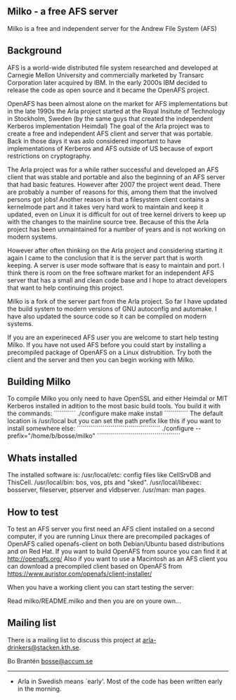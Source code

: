 
Milko - a free AFS server
-------------------------

Milko is a free and independent server for the Andrew File System (AFS)


Background
----------

AFS is a world-wide distributed file system researched and developed at
Carnegie Mellon University and commercially marketed by Transarc Corporation
later acquired by IBM. In the early 2000s IBM decided to release the code
as open source and it became the OpenAFS project.

OpenAFS has been almost alone on the market for AFS implementations but in
the late 1990s the Arla project started at the Royal Insitute of Technology
in Stockholm, Sweden (by the same guys that created the independent Kerberos
implementation Heimdal) The goal of the Arla project was to create a free
and independent AFS client and server that was portable. Back in those days
it was aslo considered important to have implementations of Kerberos and
AFS outside of US because of export restrictions on cryptography.

The Arla project was for a while rather successful and developed an AFS
client that was stable and portable and also the beginning of an AFS
server that had basic features. However after 2007 the project went dead.
There are probably a number of reasons for this, among them that the
involved persons got jobs! Another reason is that a filesystem client
contains a kernelmode part and it takes very hard work to maintain and
keep it updated, even on Linux it is difficult for out of tree kernel
drivers to keep up with the changes to the mainline source tree. Because
of this the Arla project has been unmaintained for a number of years and
is not working on modern systems.

However after often thinking on the Arla project and considering starting
it again I came to the conclusion that it is the server part that is worth
keeping. A server is user mode software that is easy to maintain and port.
I think there is room on the free software market for an independent AFS
server that has a small and clean code base and I hope to atract developers
that want to help continuing this project.

Milko is a fork of the server part from the Arla project. So far I have
updated the build system to modern versions of GNU autoconfig and automake.
I have also updated the source code so it can be compiled on modern systems.

If you are an experineced AFS user you are welcome to start help testing
Milko. If you have not used AFS before you could start by installing a
precompiled package of OpenAFS on a Linux distrubition. Try both the client
and the server and then you can begin working with Milko.


Building Milko
--------------

To compile Milko you only need to have OpenSSL and either Heimdal or MIT
Kerberos installed in adition to the most basic build tools.
You build it with the commands:
´´´´´´´´´´´
./configure
make
make install
´´´´´´´´´´´´
The default location is /usr/local but you can set the path prefix like this
if you want to install somewhere else:
´´´´´´´´´´´´´´´´´´´´´´´´´´´´´´´´´´´´´´´´´´
./configure --prefix="/home/b/bosse/milko"
´´´´´´´´´´´´´´´´´´´´´´´´´´´´´´´´´´´´´´´´´´


Whats installed
---------------

The installed software is:
/usr/local/etc: config files like CellSrvDB and ThisCell.
/usr/local/bin: bos, vos, pts and "sked".
/usr/local/libexec: bosserver, fileserver, ptserver and vldbserver.
/usr/man: man pages.


How to test
-----------

To test an AFS server you first need an AFS client installed on a second
computer, if you are running Linux there are precompiled packages of
OpenAFS called openafs-client on both Debian/Ubuntu based distributions
and on Red Hat. If you want to build OpenAFS from source you can find it
at http://openafs.org/ Also if you want to use a Macintosh as an AFS
client you can download a precompiled client based on OpenAFS from
https://www.auristor.com/openafs/client-installer/

When you have a working client you can start testing the server:

Read milko/README.milko and then you are on youre own...


Mailing list
------------

There is a mailing list to discuss this project at arla-drinkers@stacken.kth.se.


Bo Brantén
bosse@accum.se
___________________________________________________________________
- Arla in Swedish means `early'.  Most of the code has been written
early in the morning.
